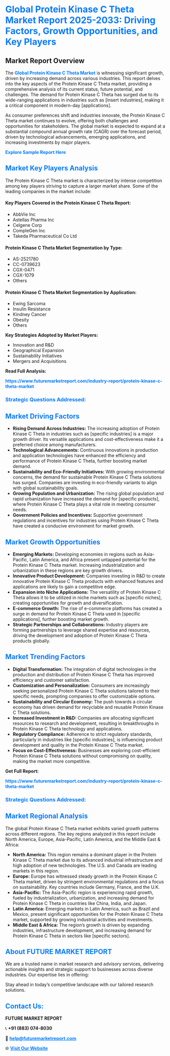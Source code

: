 <h1 style="color: #007BFF;">Global Protein Kinase C Theta Market Report 2025-2033: Driving Factors, Growth Opportunities, and Key Players</h1>

<section id="overview">
<h2>Market Report Overview</h2>
<p>The <a href="https://www.futuremarketreport.com/industry-report/protein-kinase-c-theta-market" style="color: #007BFF; text-decoration: none;"><strong>Global Protein Kinase C Theta Market</strong></a> is witnessing significant growth, driven by increasing demand across various industries. This report delves into the key aspects of the Protein Kinase C Theta market, providing a comprehensive analysis of its current status, future potential, and challenges. The demand for Protein Kinase C Theta has surged due to its wide-ranging applications in industries such as [insert industries], making it a critical component in modern-day [applications].</p>
<p>As consumer preferences shift and industries innovate, the Protein Kinase C Theta market continues to evolve, offering both challenges and opportunities for stakeholders. The global market is expected to expand at a substantial compound annual growth rate (CAGR) over the forecast period, driven by technological advancements, emerging applications, and increasing investments by major players.</p>
</section>

<section id="overview">
<p><a href="https://www.futuremarketreport.com/request-sample/reportId=54515" style="color: #007BFF; text-decoration: none;"><strong>Explore Sample Report Here</strong></a></p>
</section>

<section id="key-players">
<h2 style="color: #007BFF;">Market Key Players Analysis</h2>
<p>The Protein Kinase C Theta market is characterized by intense competition among key players striving to capture a larger market share. Some of the leading companies in the market include:</p>
<h4>Key Players Covered in the Protein Kinase C Theta Report:</h4>
<ul><li>AbbVie Inc</li><li>Astellas Pharma Inc</li><li>Celgene Corp</li><li>CompleGen Inc</li><li>Takeda Pharmaceutical Co Ltd</li></ul>
<h4>Protein Kinase C Theta Market Segmentation by Type:</h4>
<ul><li>AS-2521780</li><li>CC-0739623</li><li>CGX-0471</li><li>CGX-1079</li><li>Others</li></ul>

<h4>Protein Kinase C Theta Market Segmentation by Application:</h4>
<ul><li>Ewing Sarcoma</li><li>Insulin Resistance</li><li>Kindney Cancer</li><li>Obesity</li><li>Others</li></ul>
<p><strong>Key Strategies Adopted by Market Players:</strong></p>
<ul>
<li>Innovation and R&D</li>
<li>Geographical Expansion</li>
<li>Sustainability Initiatives</li>
<li>Mergers and Acquisitions</li>
</ul>
</section>

<section>
<p><strong>Read Full Analysis: </strong></p><a href="https://www.futuremarketreport.com/industry-report/protein-kinase-c-theta-market" style="color: #007BFF; text-decoration: none;"><strong>https://www.futuremarketreport.com/industry-report/protein-kinase-c-theta-market</strong></a>
<h3 style="color: #007BFF;">Strategic Questions Addressed:</h3>
</section>

<section id="driving-factors">
<h2 style="color: #007BFF;">Market Driving Factors</h2>
<ul>
<li><strong>Rising Demand Across Industries:</strong> The increasing adoption of Protein Kinase C Theta in industries such as [specific industries] is a major growth driver. Its versatile applications and cost-effectiveness make it a preferred choice among manufacturers.</li>
<li><strong>Technological Advancements:</strong> Continuous innovations in production and application technologies have enhanced the efficiency and performance of Protein Kinase C Theta, further boosting market demand.</li>
<li><strong>Sustainability and Eco-Friendly Initiatives:</strong> With growing environmental concerns, the demand for sustainable Protein Kinase C Theta solutions has surged. Companies are investing in eco-friendly variants to align with global sustainability goals.</li>
<li><strong>Growing Population and Urbanization:</strong> The rising global population and rapid urbanization have increased the demand for [specific products], where Protein Kinase C Theta plays a vital role in meeting consumer needs.</li>
<li><strong>Government Policies and Incentives:</strong> Supportive government regulations and incentives for industries using Protein Kinase C Theta have created a conducive environment for market growth.</li>
</ul>
</section>

<section id="growth-opportunities">
<h2 style="color: #007BFF;">Market Growth Opportunities</h2>
<ul>
<li><strong>Emerging Markets:</strong> Developing economies in regions such as Asia-Pacific, Latin America, and Africa present untapped potential for the Protein Kinase C Theta market. Increasing industrialization and urbanization in these regions are key growth drivers.</li>
<li><strong>Innovative Product Development:</strong> Companies investing in R&D to create innovative Protein Kinase C Theta products with enhanced features and applications are likely to gain a competitive edge.</li>
<li><strong>Expansion into Niche Applications:</strong> The versatility of Protein Kinase C Theta allows it to be utilized in niche markets such as [specific niches], creating opportunities for growth and diversification.</li>
<li><strong>E-commerce Growth:</strong> The rise of e-commerce platforms has created a surge in demand for Protein Kinase C Theta used in [specific applications], further boosting market growth.</li>
<li><strong>Strategic Partnerships and Collaborations:</strong> Industry players are forming partnerships to leverage shared expertise and resources, driving the development and adoption of Protein Kinase C Theta products globally.</li>
</ul>
</section>

<section id="trending-factors">
<h2 style="color: #007BFF;">Market Trending Factors</h2>
<ul>
<li><strong>Digital Transformation:</strong> The integration of digital technologies in the production and distribution of Protein Kinase C Theta has improved efficiency and customer satisfaction.</li>
<li><strong>Customization and Personalization:</strong> Consumers are increasingly seeking personalized Protein Kinase C Theta solutions tailored to their specific needs, prompting companies to offer customizable options.</li>
<li><strong>Sustainability and Circular Economy:</strong> The push towards a circular economy has driven demand for recyclable and reusable Protein Kinase C Theta solutions.</li>
<li><strong>Increased Investment in R&D:</strong> Companies are allocating significant resources to research and development, resulting in breakthroughs in Protein Kinase C Theta technology and applications.</li>
<li><strong>Regulatory Compliance:</strong> Adherence to strict regulatory standards, particularly in industries like [specific industries], is influencing product development and quality in the Protein Kinase C Theta market.</li>
<li><strong>Focus on Cost-Effectiveness:</strong> Businesses are exploring cost-efficient Protein Kinase C Theta solutions without compromising on quality, making the market more competitive.</li>
</ul>
</section>

<section>
<p><strong>Get Full Report: </strong></p><a href="https://www.futuremarketreport.com/industry-report/protein-kinase-c-theta-market" style="color: #007BFF; text-decoration: none;"><strong>https://www.futuremarketreport.com/industry-report/protein-kinase-c-theta-market</strong></a>
<h3 style="color: #007BFF;">Strategic Questions Addressed:</h3>
</section>


<section id="regional-analysis">
<h2 style="color: #007BFF;">Market Regional Analysis</h2>
<p>The global Protein Kinase C Theta market exhibits varied growth patterns across different regions. The key regions analyzed in this report include North America, Europe, Asia-Pacific, Latin America, and the Middle East & Africa:</p>
<ul>
<li><strong>North America:</strong> This region remains a dominant player in the Protein Kinase C Theta market due to its advanced industrial infrastructure and high adoption of new technologies. The U.S. and Canada are leading markets in this region.</li>
<li><strong>Europe:</strong> Europe has witnessed steady growth in the Protein Kinase C Theta market, driven by stringent environmental regulations and a focus on sustainability. Key countries include Germany, France, and the U.K.</li>
<li><strong>Asia-Pacific:</strong> The Asia-Pacific region is experiencing rapid growth, fueled by industrialization, urbanization, and increasing demand for Protein Kinase C Theta in countries like China, India, and Japan.</li>
<li><strong>Latin America:</strong> Emerging markets in Latin America, such as Brazil and Mexico, present significant opportunities for the Protein Kinase C Theta market, supported by growing industrial activities and investments.</li>
<li><strong>Middle East & Africa:</strong> The region’s growth is driven by expanding industries, infrastructure development, and increasing demand for Protein Kinase C Theta in sectors like [specific sectors].</li>
</ul>
</section>

<footer>
<h2 style="color: #007BFF;">About FUTURE MARKET REPORT</h2>
<p>We are a trusted name in market research and advisory services, delivering actionable insights and strategic support to businesses across diverse industries. Our expertise lies in offering:</p>

<p>Stay ahead in today’s competitive landscape with our tailored research solutions.</p>

<h2 style="color: #007BFF;">Contact Us:</h2>
<p><strong>FUTURE MARKET REPORT</strong></p>
<p>📞 <strong>+91 (883) 074-8030</strong></p>
<p>📧 <strong><a href="mailto:help@futuremarketreport.com" style="color: #007BFF;">help@futuremarketreport.com</a></strong></p>
<p>🌐 <strong><a href="https://www.futuremarketreport.com/" style="color: #007BFF;">Visit Our Website</a></strong></p>
</footer>